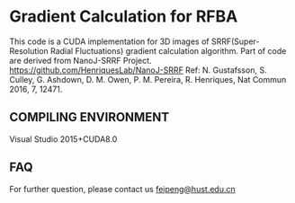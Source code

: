 # Gradient Calculation for RFBA

This code is a CUDA implementation for 3D images of SRRF(Super-Resolution Radial Fluctuations) gradient calculation algorithm. Part of code are derived from NanoJ-SRRF Project. https://github.com/HenriquesLab/NanoJ-SRRF
Ref: N. Gustafsson, S. Culley, G. Ashdown, D. M. Owen, P. M. Pereira, R. Henriques, Nat Commun 2016, 7, 12471.


## COMPILING ENVIRONMENT

Visual Studio 2015+CUDA8.0

## FAQ
For further question, please contact us feipeng@hust.edu.cn
